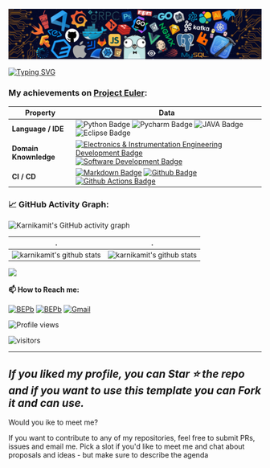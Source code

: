 ![](./src/header_.png)

[![Typing SVG](https://readme-typing-svg.herokuapp.com?color=%2336BCF7&center=true&vCenter=true&width=600&lines=Hi+there+👋,+I+am+Amitkumar+Karnik;+Welcome+to+My+Profile!;Over+7+years+of+programming+experience;Always+learning+new+things+;Curious+mind;Project+Euler+addict)](https://git.io/typing-svg)

### My achievements on [Project Euler](https://projecteuler.net/profile/ikarnikamit.png):


Property | Data
--- | --- 
**Language / IDE**  | ![Python Badge](https://img.shields.io/badge/-Python-3776AB?style=flat&logo=Python&logoColor=white) ![Pycharm Badge](https://img.shields.io/badge/-Pycharm-3776AB?style=flat&logo=Pycharm&logoColor=white) ![JAVA Badge](https://img.shields.io/badge/JAVA-javaberg-blue) ![Eclipse Badge](https://img.shields.io/badge/ECLIPSE-%20-blue)
**Domain Knownledge**  | [![Electronics & Instrumentation Engineering Development Badge](https://img.shields.io/badge/Electronics-Instrumentation-important)](https://github.com/search?q=user%3ABEPb&type=Repositories) [![Software Development Badge](https://img.shields.io/badge/-Software%20Development-FF6600?style=flat&logoColor=white)](https://github.com/search?q=user%3ABEPb&type=Repositories) 
**CI / CD** | [![Markdown Badge](https://img.shields.io/badge/-Markdown-2088FF?style=flat&logo=Markdown&logoColor=white)](https://github.com/karnikamit/karnikamit) [![Github Badge](https://img.shields.io/badge/-Github%20-2088FF?style=flat&logo=Github&logoColor=white)](https://github.com/karnikamit/karnikamit) [![Github Actions Badge](https://img.shields.io/badge/-Git%20-2088FF?style=flat&logo=Git&logoColor=white)](https://github.com/karnikamit/karnikamit)

<!--   GitHub stats graph -->
### 📈 GitHub Activity Graph:
![Karnikamit's GitHub activity graph](https://activity-graph.herokuapp.com/graph?username=karnikamit&hide_border=true&theme=redical)

 . | .
--- | --- 
![karnikamit's github stats](https://github-readme-stats.vercel.app/api?username=karnikamit&show_icons=true&theme=radical&include_all_commits=true) | ![karnikamit's github stats](https://github-readme-stats.vercel.app/api/top-langs/?username=karnikamit&theme=radical&layout=compact)

<img src="https://github-readme-streak-stats.herokuapp.com/?user=karnikamit"></img>


**📫 How to Reach me:**
<p align="left">
<a href="https://twitter.com/_iKaMikaZe" target="blank"><img align="center" src="https://raw.githubusercontent.com/BEPb/BEPb/master/assets/twitter.svg" alt="BEPb" height="30" width="30" /></a>
<a href="https://linkedin.com/in/karnikamit" target="blank"><img align="center" src="https://raw.githubusercontent.com/BEPb/BEPb/master/assets/linkedin.svg" alt="BEPb" height="30" width="30" /></a>
<a href="mailto:karnikamit46@gmail.com" target="blank"><img align="center" src="https://raw.githubusercontent.com/BEPb/BEPb/master/assets/gmail.svg" alt="Gmail" height="30" width="30" /></a>
</p>



![Profile views](https://gpvc.arturio.dev/karnikamit)

<p align="left">
<img src="https://visitor-badge.laobi.icu/badge?page_id=karnikamit.karnikamit" alt="visitors"/>
</p>


---
  *If you liked my profile, you can Star ⭐ the repo and if you want to use this template you can Fork it and can use.*
---
Would you ike to meet me?

If you want to contribute to any of my repositories, feel free to submit PRs, issues and email me. Pick a slot if you'd like to meet me and chat about proposals and ideas - but make sure to describe the agenda
  
